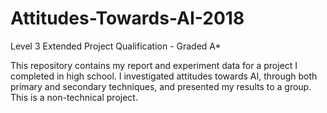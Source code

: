 # Attitudes-Towards-AI-2018
Level 3 Extended Project Qualification - Graded A*

This repository contains my report and experiment data for a project I completed in high school. I investigated attitudes towards AI, through both primary and secondary techniques, and presented my results to a group. This is a non-technical project.
